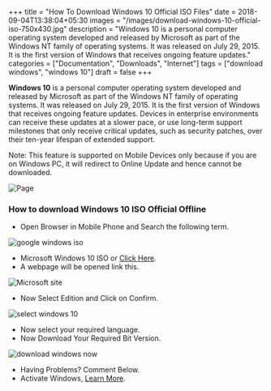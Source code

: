 +++
title = "How To Download Windows 10 Official ISO Files"
date = 2018-09-04T13:38:04+05:30
images = "/images/download-windows-10-official-iso-750x430.jpg"
description = "Windows 10 is a personal computer operating system developed and released by Microsoft as part of the Windows NT family of operating systems. It was released on July 29, 2015. It is the first version of Windows that receives ongoing feature updates."
categories = ["Documentation", "Downloads", "Internet"]
tags = ["download windows", "windows 10"]
draft = false
+++

**Windows 10** is a personal computer operating system developed and released by Microsoft as part of the Windows NT family of operating systems. It was released on July 29, 2015. It is the first version of Windows that receives ongoing feature updates. Devices in enterprise environments can receive these updates at a slower pace, or use long-term support milestones that only receive critical updates, such as security patches, over their ten-year lifespan of extended support.

Note: This feature is supported on Mobile Devices only because if you are on Windows PC, it will redirect to Online Update and hence cannot be downloaded.

![Page](/images/unable-to-download-from-desktop.png)

### How to download Windows 10 ISO Official Offline

* Open Browser in Mobile Phone and Search the following term.

![google windows iso](/images/search-google-for-windows-iso.png)

* Microsoft Windows 10 ISO or [Click Here](https://www.microsoft.com/en-in/software-download/windows10ISO).
* A webpage will be opened link this.

![Microsoft site](/images/open-microsoft-iso-site.png)

* Now Select Edition and Click on Confirm.

![select windows 10](/images/select-windows-10-main.png)

* Now select your required language.
* Now Download Your Required Bit Version.

![download windows now](/images/download-by-selecting-bit-version.png)

* Having Problems? Comment Below.
* Activate Windows, [Learn More](/posts/activate-windows/).
